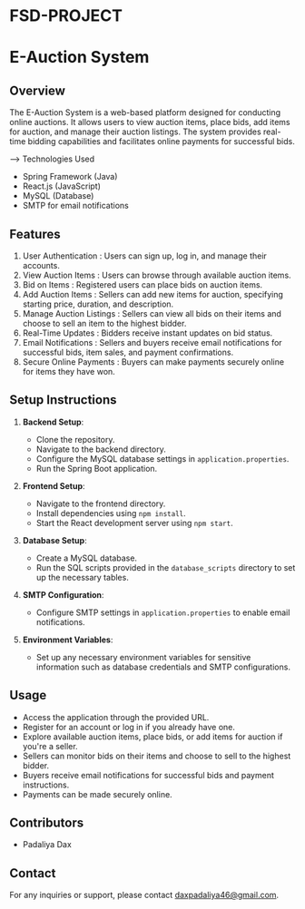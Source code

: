 # FSD-PROJECT
# E-Auction System

## Overview
The E-Auction System is a web-based platform designed for conducting online auctions. It allows users to view auction items, place bids, add items for auction, and manage their auction listings. The system provides real-time bidding capabilities and facilitates online payments for successful bids.

--> Technologies Used
- Spring Framework (Java)
- React.js (JavaScript)
- MySQL (Database)
- SMTP for email notifications

## Features
1. User Authentication : Users can sign up, log in, and manage their accounts.
2. View Auction Items	: Users can browse through available auction items.
3. Bid on Items	: Registered users can place bids on auction items.
4. Add Auction Items	: Sellers can add new items for auction, specifying starting price, duration, and description.
5. Manage Auction Listings	: Sellers can view all bids on their items and choose to sell an item to the highest bidder.
6. Real-Time Updates	: Bidders receive instant updates on bid status.
7. Email Notifications	: Sellers and buyers receive email notifications for successful bids, item sales, and payment confirmations.
8. Secure Online Payments	: Buyers can make payments securely online for items they have won.

## Setup Instructions
1. **Backend Setup**:
    - Clone the repository.
    - Navigate to the backend directory.
    - Configure the MySQL database settings in `application.properties`.
    - Run the Spring Boot application.

2. **Frontend Setup**:
    - Navigate to the frontend directory.
    - Install dependencies using `npm install`.
    - Start the React development server using `npm start`.

3. **Database Setup**:
    - Create a MySQL database.
    - Run the SQL scripts provided in the `database_scripts` directory to set up the necessary tables.

4. **SMTP Configuration**:
    - Configure SMTP settings in `application.properties` to enable email notifications.

5. **Environment Variables**:
    - Set up any necessary environment variables for sensitive information such as database credentials and SMTP configurations.

## Usage
- Access the application through the provided URL.
- Register for an account or log in if you already have one.
- Explore available auction items, place bids, or add items for auction if you're a seller.
- Sellers can monitor bids on their items and choose to sell to the highest bidder.
- Buyers receive email notifications for successful bids and payment instructions.
- Payments can be made securely online.

## Contributors
- Padaliya Dax 

## Contact
For any inquiries or support, please contact daxpadaliya46@gmail.com.
